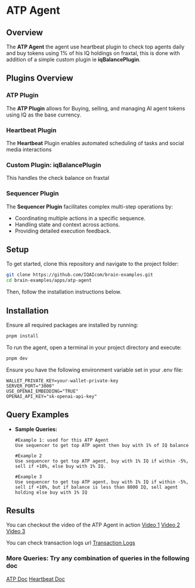 # ATP Agent

## Overview

The **ATP Agent** the agent use heartbeat plugin to check top agents daily and buy tokens using 1% of his IQ holdings on fraxtal, this is done with addition of a simple custom plugin ie **iqBalancePlugin**.

## Plugins Overview

### ATP Plugin

The **ATP Plugin** allows for Buying, selling, and managing AI agent tokens using IQ as the base currency.

### Heartbeat Plugin

The **Heartbeat** Plugin enables automated scheduling of tasks and social media interactions

### Custom Plugin: iqBalancePlugin

This handles the check balance on fraxtal

### Sequencer Plugin

The **Sequencer Plugin** facilitates complex multi-step operations by:

- Coordinating multiple actions in a specific sequence.
- Handling state and context across actions.
- Providing detailed execution feedback.

## Setup

To get started, clone this repository and navigate to the project folder:

```bash
git clone https://github.com/IQAIcom/brain-examples.git
cd brain-examples/apps/atp-agent
```

Then, follow the installation instructions below.

## Installation

Ensure all required packages are installed by running:

```bash
pnpm install
```

To run the agent, open a terminal in your project directory and execute:

```bash
pnpm dev
```

Ensure you have the following environment variable set in your .env file:

```env
WALLET_PRIVATE_KEY=your-wallet-private-key
SERVER_PORT="3000"
USE_OPENAI_EMBEDDING="TRUE"
OPENAI_API_KEY="sk-openai-api-key"
```

## Query Examples

- **Sample Queries:**

  ```plaintext
  #Example 1: used for this ATP Agent
  Use sequencer to get top ATP agent then buy with 1% of IQ balance

  #Example 2
  Use sequencer to get top ATP agent, buy with 1% IQ if within -5%, sell if +10%, else buy with 1% IQ.

  #Example 3
  Use sequencer to get top ATP agent, buy with 1% IQ if within -5%, sell if +10%, but if balance is less than 8000 IQ, sell agent holding else buy with 1% IQ
  ```

## Results

You can checkout the video of the ATP Agent in action
[Video 1](https://res.cloudinary.com/dyhwugvrd/video/upload/v1742825490/ATP_Agent_Accumulation_Action_gruixv.webm)
[Video 2](https://res.cloudinary.com/dyhwugvrd/video/upload/v1742490853/ATP_Agent_Vid_ywnlmr.webm)
[Video 3](https://res.cloudinary.com/dyhwugvrd/video/upload/v1742490852/ATP_Recording_r1whba.webm)

You can check transaction logs url
[Transaction Logs](https://fraxscan.com/txs?a=0xE16159317691fe9C9e764db7896698c26DBfc71c)

### More Queries: Try any combination of queries in the following doc

[ATP Doc](https://brain.iqai.com/plugins/atp)
[Heartbeat Doc](https://brain.iqai.com/plugins/heartbeat)
